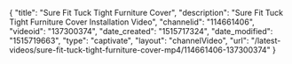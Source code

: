 {
    "title": "Sure Fit Tuck Tight Furniture Cover",
    "description": "Sure Fit Tuck Tight Furniture Cover Installation Video",
    "channelid": "114661406",
    "videoid": "137300374",
    "date_created": "1515717324",
    "date_modified": "1515719663",
    "type": "captivate",
    "layout": "channelVideo",
    "url": "\/latest-videos\/sure-fit-tuck-tight-furniture-cover-mp4\/114661406-137300374"
}